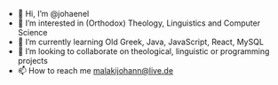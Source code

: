 - 👋 Hi, I’m @johaenel
- 👀 I’m interested in (Orthodox) Theology, Linguistics and Computer Science
- 🌱 I’m currently learning Old Greek, Java, JavaScript, React, MySQL
- 💞️ I’m looking to collaborate on theological, linguistic or programming projects
- 📫 How to reach me malakijohann@live.de

<!---
johaenel/johaenel is a ✨ special ✨ repository because its `README.md` (this file) appears on your GitHub profile.
You can click the Preview link to take a look at your changes.
--->
